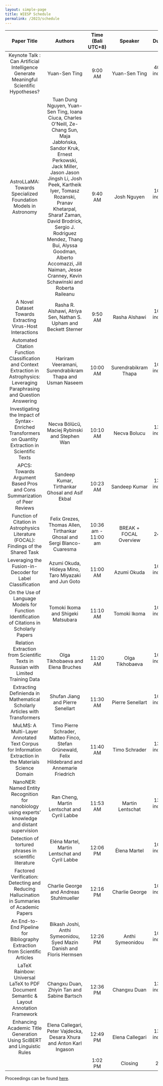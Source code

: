 ```yaml
---
layout: simple-page
title: WIESP Schedule
permalink: /2023/schedule
---
```


| Paper Title | Authors | Time (Bali UTC+8) | Speaker | Duration |
|:---:|:---:|:---:|:---:|:---:|
| Keynote Talk : Can Artificial Intelligence Generate Meaningful Scientific Hypotheses? |  Yuan-Sen Ting | 9:00 AM | Yuan-Sen Ting | 40 mins including Q&A |
| AstroLLaMA: Towards Specialized Foundation Models in Astronomy | Tuan Dung Nguyen, Yuan-Sen Ting, Ioana Ciuca, Charles O'Neill, Ze-Chang Sun, Maja Jabłońska, Sandor Kruk, Ernest Perkowski, Jack Miller, Jason Jason Jingsh Li, Josh Peek, Kartheik Iyer, Tomasz Rozanski, Pranav Khetarpal, Sharaf Zaman, David Brodrick, Sergio J. Rodriguez Mendez, Thang Bui, Alyssa Goodman, Alberto Accomazzi, Jill Naiman, Jesse Cranney, Kevin Schawinski and Roberta Raileanu | 9:40 AM | Josh Nguyen | 10 mins including Q&A |
| A Novel Dataset Towards Extracting Virus-Host Interactions­­ | Rasha R. Alshawi, Atriya Sen, Nathan S. Upham and Beckett Sterner | 9:50 AM | Rasha Alshawi | 10 mins including Q&A |
| Automated Citation Function Classification and Context  Extraction in Astrophysics: Leveraging Paraphrasing and Question  Answering | Hariram Veeramani, Surendrabikram Thapa and Usman Naseem | 10:00 AM | Surendrabikram Thapa | 10 mins including Q&A |
| Investigating the Impact of Syntax-Enriched Transformers on Quantity Extraction in Scientific Texts | Necva Bölücü, Maciej Rybinski and Stephen Wan | 10:10 AM | Necva Bolucu | 13 mins including Q&A |
| APCS: Towards Argument Based Pros and Cons Summarization of Peer Reviews | Sandeep Kumar, Tirthankar Ghosal and Asif Ekbal | 10:23 AM | Sandeep Kumar | 13 mins including Q&A |
| Function of Citation in Astrophysics Literature (FOCAL): Findings of the Shared Task | Felix Grezes, Thomas Allen, Tirthankar Ghosal and Sergi Blanco-Cuaresma | 10:36 am - 11:00 am | BREAK + FOCAL Overview | 24 mins |
| Leveraging the Fusion-in-Decoder for Label Classification | Azumi Okuda, Hideya Mino, Taro Miyazaki and Jun Goto | 11:00 AM | Azumi Okuda | 10 mins including Q&A |
| On the Use of Language Models for Function Identification of Citations in Scholarly Papers | Tomoki Ikoma and Shigeki Matsubara | 11:10 AM | Tomoki Ikoma | 10 mins including Q&A |
| Relation Extraction from Scientific Texts in Russian with Limited Training Data | Olga Tikhobaeva and Elena Bruches | 11:20 AM | Olga Tikhobaeva | 10 mins including Q&A |
| Extracting Definienda in Mathematical Scholarly Articles with Transformers | Shufan Jiang and Pierre Senellart | 11:30 AM | Pierre Senellart | 10 mins including Q&A |
| MuLMS: A Multi-Layer Annotated Text Corpus for Information Extraction in the Materials Science Domain | Timo Pierre Schrader, Matteo Finco, Stefan Grünewald, Felix Hildebrand and Annemarie Friedrich | 11:40 AM | Timo Schrader | 13 mins including Q&A |
| NanoNER: Named Entity Recognition for nanobiology using experts’ knowledge and distant supervision | Ran Cheng, Martin Lentschat and Cyril Labbe | 11:53 AM | Martin Lentschat | 13 mins including Q&A |
| Detection of tortured phrases in scientific literature | Eléna Martel, Martin Lentschat and Cyril Labbe | 12:06 PM | Élena Martel | 10 mins including Q&A |
| Factored Verification: Detecting and Reducing Hallucination in Summaries of Academic Papers | Charlie George and Andreas Stuhlmueller | 12:16 PM | Charlie George | 10 mins including Q&A |
| An End-to-End Pipeline for Bibliography Extraction from Scientific Articles | Bikash Joshi, Anthi Symeonidou, Syed Mazin Danish and Floris Hermsen | 12:26 PM | Anthi Symeonidou | 10 mins including Q&A |
| LaTeX Rainbow: Universal LaTeX to PDF Document Semantic & Layout Annotation Framework | Changxu Duan, Zhiyin Tan and Sabine Bartsch | 12:36 PM | Changxu Duan | 13 mins including Q&A |
| Enhancing Academic Title Generation Using SciBERT and Linguistic Rules | Elena Callegari, Peter Vajdecka, Desara Xhura and Anton Karl Ingason | 12:49 PM | Elena Callegari | 13 mins including Q&A |
|   |  | 1:02 PM | Closing | 2 mins |

Proceedings can be found [here](book.pdf).
